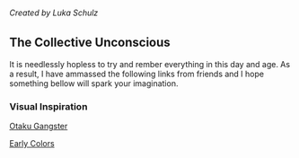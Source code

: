 ###### Created by Luka Schulz
## The Collective Unconscious
It is needlessly hopless to try and rember everything in this day and age. As a result, I have ammassed the following links from friends and I hope something bellow will spark your imagination. 

### Visual Inspiration
[Otaku Gangster](http://otakugangsta.com/ "Otaku Gangster")

[Early Colors](http://earlycolors.tumblr.com/ "Early Colors")
